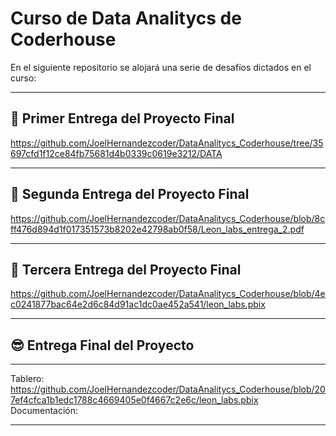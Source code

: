 # Curso de Data Analitycs de Coderhouse

En el siguiente repositorio se alojará una serie de desafíos dictados en el curso:

-----------------------------------------------------------------------------------------------------------------------------------------------------------
## 🥇 Primer Entrega del Proyecto Final

https://github.com/JoelHernandezcoder/DataAnalitycs_Coderhouse/tree/35697cfd1f12ce84fb75681d4b0339c0619e3212/DATA

-----------------------------------------------------------------------------------------------------------------------------------------------------------
## 🥈 Segunda Entrega del Proyecto Final 

https://github.com/JoelHernandezcoder/DataAnalitycs_Coderhouse/blob/8cff476d894d1f017351573b8202e42798ab0f58/Leon_labs_entrega_2.pdf

-----------------------------------------------------------------------------------------------------------------------------------------------------------
##  🥉 Tercera Entrega del Proyecto Final 

https://github.com/JoelHernandezcoder/DataAnalitycs_Coderhouse/blob/4ec0241877bac64e2d6c84d91ac1dc0ae452a541/leon_labs.pbix

-----------------------------------------------------------------------------------------------------------------------------------------------------------
## 😎 Entrega Final del Proyecto

----
Tablero:
https://github.com/JoelHernandezcoder/DataAnalitycs_Coderhouse/blob/207ef4cfca1b1edc1788c4669405e0f4667c2e6c/leon_labs.pbix
Documentación:

-----------------------------------------------------------------------------------------------------------------------------------------------------------
